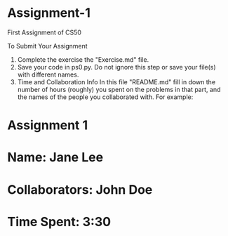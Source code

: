 # Assignment-1
First Assignment of CS50

To Submit Your Assignment
1. Complete the exercise the "Exercise.md" file. 
2. Save your code in ps0.py. Do not ignore this step or save your file(s) with different names.
3. Time and Collaboration Info
In this file "README.md" fill in down the number of hours (roughly) you spent on the
problems in that part, and the names of the people you collaborated with.
For example:
# Assignment 1
# Name: Jane Lee
# Collaborators: John Doe
# Time Spent: 3:30


